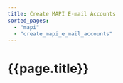 ```yaml
---
title: Create MAPI E-mail Accounts
sorted_pages:
  - "mapi"
  - "create_mapi_e_mail_accounts"
---
```

# {{page.title}}
